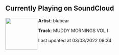 ## Currently Playing on SoundCloud

[<img align="left" width="100" src="https://i1.sndcdn.com/artworks-ERnDxC4TjS0KRAR1-6Ey3Xg-t500x500.jpg">](https://soundcloud.com/blubear2001/muddy-mornings-vol-i)

**Artist**: blubear 

**Track**: MUDDY MORNINGS VOL I

Last updated at 03/03/2022 09:34
